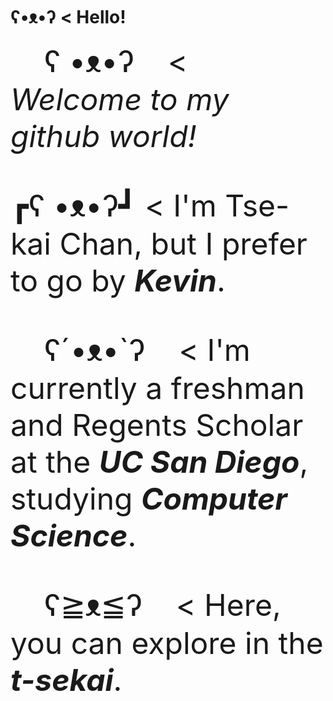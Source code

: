 # ʕ•ᴥ•ʔ < Hello!

 <font size="50"> &nbsp; &nbsp; ʕ •ᴥ•ʔ&nbsp;  &nbsp; < *Welcome to my github world!*

 ┏ʕ •ᴥ•ʔ┛ < I'm Tse-kai Chan, but I prefer to go by ***Kevin***. 
 
 &nbsp; &nbsp; ʕ´•ᴥ•`ʔ &nbsp; &nbsp;< I'm currently a freshman and Regents Scholar at the ***UC San Diego***, studying ***Computer Science***. 

 &nbsp; &nbsp; ʕ≧ᴥ≦ʔ  &nbsp; &nbsp;< Here, you can explore in the ***t-sekai***. </font>
